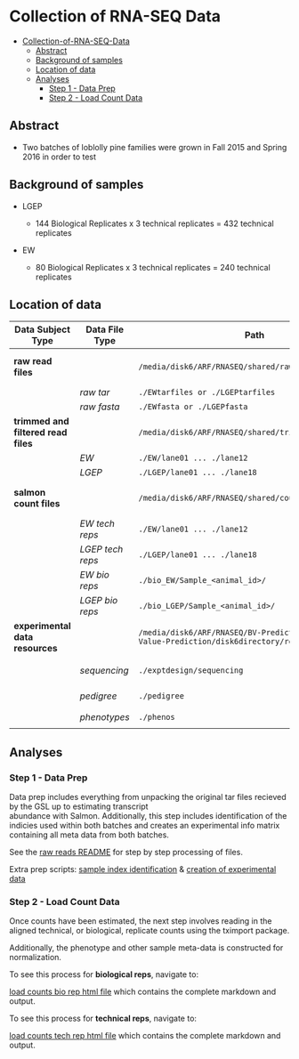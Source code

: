 # Collection of RNA-SEQ Data

- [Collection-of-RNA-SEQ-Data](#collection-of-rna-seq-data)
  * [Abstract](#abstract)
  * [Background of samples](#background-of-samples)
  * [Location of data](#location-of-data)
  * [Analyses](#analyses)
    + [Step 1 - Data Prep](#step-1---data-prep)
    + [Step 2 - Load Count Data](#step-2---load-count-data)

## Abstract

* Two batches of loblolly pine families were grown in Fall 2015 and Spring 2016 in order to test 

## Background of samples

* LGEP
   
   - 144 Biological Replicates x 3 technical replicates = 432 technical replicates

* EW

   - 80 Biological Replicates x 3 technical replicates = 240 technical replicates

## Location of data

Data Subject Type | Data File Type | Path | Notes
--- | --- | --- | ---
**raw read files**  | | `/media/disk6/ARF/RNASEQ/shared/rawreads/86kSalmon` | Raw files returned from GSL
| | *raw tar* | `./EWtarfiles or ./LGEPtarfiles`
| | *raw fasta* | `./EWfasta or ./LGEPfasta` 
**trimmed and filtered read files** | |`/media/disk6/ARF/RNASEQ/shared/trimmedfiltreads/86k` | Files post trim & adapater removal
|  |*EW* | `./EW/lane01 ... ./lane12` | 
|  |*LGEP* | `./LGEP/lane01 ... ./lane18` | 
**salmon count files** | |`/media/disk6/ARF/RNASEQ/shared/counts/86kSalmon` | Direcotries containing quant.sf files
|  |*EW tech reps* | `./EW/lane01 ... ./lane12` | 
|  |*LGEP tech reps* | `./LGEP/lane01 ... ./lane18` |
|  |*EW bio reps* | `./bio_EW/Sample_<animal_id>/` | 
|  |*LGEP bio reps* | `./bio_LGEP/Sample_<animal_id>/` | 
**experimental data resources**  | | `/media/disk6/ARF/RNASEQ/BV-Prediction/Breeding-Value-Prediction/disk6directory/resources` | Experiment information
|  |*sequencing* | `./exptdesign/sequencing` | `./EWtarfiles or ./LGEPtarfiles`
|  |*pedigree* | `./pedigree` | `./EWfasta or ./LGEPfasta`
|  |*phenotypes* | `./phenos` | `./EWfasta or ./LGEPfasta`


## Analyses

### Step 1 - Data Prep

   Data prep includes everything from unpacking the original tar files recieved by the GSL up to estimating transcript               
      abundance with Salmon. Additionally, this step includes identification of the indicies used within both batches and creates an experimental info matrix containing all meta data from both batches.
      
   See the [raw reads README](http://htmlpreview.github.com/?https://github.com/arfesta/RNA_SEQ_Data/blob/master/disk6directory/rawreads/012718raw_data_processing.html) for step by step processing of files.  
   
  Extra prep scripts: [sample index identification](http://htmlpreview.github.com/?https://github.com/arfesta/RNA_SEQ_Data/blob/master/disk6directory/analyses/step1.data_prep/identify_index_used.ouput.html) & [creation of experimental data](http://htmlpreview.github.com/?https://github.com/arfesta/RNA_SEQ_Data/blob/master/disk6directory/analyses/step1.data_prep/create_expt_data.html)

### Step 2 - Load Count Data
      
   Once counts have been estimated, the next step involves reading in the aligned technical, or biological, replicate counts using the tximport package.
      
   Additionally, the phenotype and other sample meta-data is constructed for normalization.
   
   To see this process for **biological reps**, navigate to: 
   
   [load counts bio rep html file](http://htmlpreview.github.com/?https://github.com/arfesta/RNA_SEQ_Data/blob/master/disk6directory/analyses/step2.loadcounts/load.counts.html) which contains the complete markdown and output.

   To see this process for **technical reps**, navigate to: 
   
   [load counts tech rep html file](http://htmlpreview.github.com/?https://github.com/arfesta/RNA_SEQ_Data/blob/master/disk6directory/analyses/step2.loadcounts/load.counts_techreps.html) which contains the complete markdown and output.

